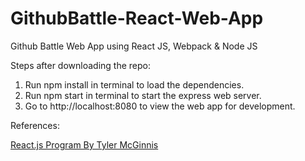 # GithubBattle-React-Web-App
Github Battle Web App using React JS, Webpack &amp; Node JS

Steps after downloading the repo:

1. Run npm install in terminal to load the dependencies.
2. Run npm start in terminal to start the express web server.
3. Go to http://localhost:8080 to view the web app for development.


References:

<a href="http://courses.reactjsprogram.com/courses/reactjsfundamentals">React.js Program By Tyler McGinnis</a>
